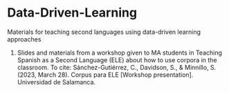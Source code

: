 # Data-Driven-Learning
Materials for teaching second languages using data-driven learning approaches

1. Slides and materials from a workshop given to MA students in Teaching Spanish as a Second Language (ELE) about how to use corpora in the classroom.
To cite: Sánchez-Gutiérrez, C., Davidson, S., & Minnillo, S. (2023, March 28). Corpus para ELE [Workshop presentation]. Universidad de Salamanca. 

